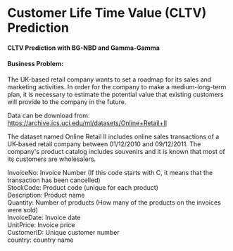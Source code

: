 # Customer Life Time Value (CLTV) Prediction

#### CLTV Prediction with BG-NBD and Gamma-Gamma

#### Business Problem:

The UK-based retail company wants to set a roadmap for its sales and marketing activities. In order for the company to make a medium-long-term plan, it is necessary to estimate the potential value that existing customers will provide to the company in the future.

Data can be download from: https://archive.ics.uci.edu/ml/datasets/Online+Retail+II

The dataset named Online Retail II includes online sales transactions of a UK-based retail company between 01/12/2010 and 09/12/2011. The company's product catalog includes souvenirs and it is known that most of its customers are wholesalers.

InvoiceNo: Invoice Number (If this code starts with C, it means that the transaction has been cancelled) <br>
StockCode: Product code (unique for each product) <br>
Description: Product name <br>
Quantity: Number of products (How many of the products on the invoices were sold) <br>
InvoiceDate: Invoice date <br>
UnitPrice: Invoice price <br>
CustomerID: Unique customer number <br>
country: country name <br>
